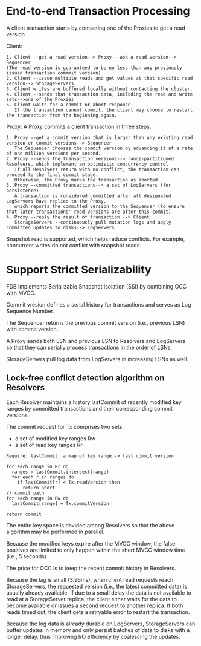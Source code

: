 # End-to-end Transaction Processing

A client transaction starts by contacting one of the Proxies to get a read version

Client:

```
1. Client --get a read version--> Proxy --ask a read version--> Sequencer
(The read version is guaranteed to be no less than any previously issued transaction commmit version)
2. Client --issue multiple reads and get values at that specific read version--> StorageServers
3. Client writes are buffered locally without contacting the cluster.
4. Client --sends that transaction data, including the read and write sets-->one of the Proxies
5. Client waits for a commit or abort response.
   If the transaction cannot commit. the client may choose to restart the transaction from the beginning again.
```

Proxy:
A Proxy commits a client transaction in three steps.

```
1. Proxy --get a commit version that is larger than any existing read version or commit versions--> Sequencer
   The Sequencer chooses the commit version by advancing it at a rate of one million versions per second.
2. Proxy --sends the transaction versions--> range-partitioned Resolvers, which implement an optimistic concurrency control
   If all Resolvers return with no conflict, the transaction can proceed to the final commit stage.
   Otherwise, the Proxy marks the transaction as aborted.
3. Proxy --committed transactions--> a set of LogServers (for persistence)
   A transaction is considered committed after all designated LogServers have replied to the Proxy, 
   which reports the committed version to the Sequencer (to ensure that later transactions' read versions are after this commit)
4. Proxy --reply the result of transaction --> Client
   StorageServers --continuously pull mutation logs and apply committed updates to disks--> LogServers
```

Snapshot read is supported, which helps reduce conflicts. For example, concurrent writes do not conflict with snapshot reads.

# Support Strict Serializability

FDB implements Serializable Snapshot Isolation (SSI) by combining OCC with MVCC.

Commit vresion defines a serial history for transactions and serves as Log Sequence Number.

The Sequencer returns the previous commit version (i.e., previous LSN) with commit version.

A Proxy sends both LSN and previous LSN to Resolvers and LogServers  
so that they can serially process transactions in the order of LSNs.

StorageServers pull log data from LogServers in increasing LSNs as well.

## Lock-free conflict detection algorithm on Resolvers

Each Resolver maintains a history lastCommit of recently modified key ranges by committed transactions
and their corresponding commit versions.

The commit request for Tx comprises two sets: 
- a set of modified key ranges Rw
- a set of read key ranges Rr

```
Require: lastCommit: a map of key range -> last commit version

for each range in Rr do
  ranges = lastCommit.intersect(range)
  for each r in ranges do
    if lastCommit[r] < Tx.readVersion then
      return abort
// commit path
for each range in Rw do
  lastCommit[range] = Tx.commitVersion

return commit
```

The entire key space is devided among Resolvers so that the above algorithm may be performed in parallel.

Because the modified keys expire after the MVCC window, 
the false positives are limited to only happen within the short MVCC window time (i.e., 5 seconds)

The price for OCC is to keep the recent commit history in Resolvers.

Because the lag is small (3.96ms), when client read requests reach StorageServers, 
the requested version (i.e., the latest committed data) is usually already available.
If due to a small delay the data is not available to read at a StorageServer replica,
the client either waits for the data to become available or issues a second request to another replica.
If both reads timed out, the client gets a retryable error to restart the transaction.

Because the log data is already durable on LogServers, 
StorageServers can buffer updates in memory and only persist batches of data to disks with a longer delay,
thus improving I/O efficiency by coalescing the updates.
